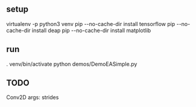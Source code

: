 ## setup

virtualenv -p python3 venv
pip --no-cache-dir install tensorflow
pip --no-cache-dir install deap
pip --no-cache-dir install matplotlib

## run
. venv/bin/activate
python demos/DemoEASimple.py


## TODO

Conv2D args: strides
